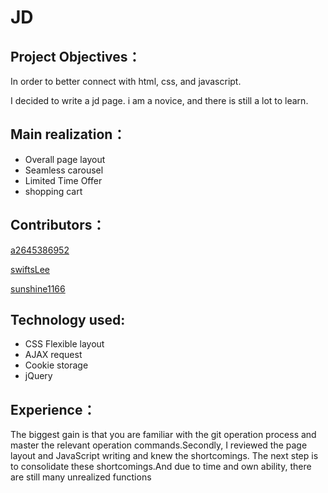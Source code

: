 # JD  
## Project Objectives：
In order to better connect with html, css, and javascript.   

I decided to write a jd page. i am a novice, and there is still a lot to learn.    

## Main realization：

- Overall page layout
- Seamless carousel
- Limited Time Offer
- shopping cart

## Contributors：    

[a2645386952](https://github.com/a2645386952)  

[swiftsLee](https://github.com/lcrazyl)

[sunshine1166](https://github.com/sunshine1166)

## Technology used:

- CSS Flexible layout
- AJAX request
- Cookie storage
- jQuery

## Experience：

The biggest gain is that you are familiar with the git operation process and master the relevant operation commands.Secondly, I reviewed the page layout and JavaScript writing and knew the shortcomings. The next step is to consolidate these shortcomings.And due to time and own ability, there are still many unrealized functions

